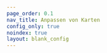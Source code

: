 ```yaml
---
page_order: 0.1
nav_title: Anpassen von Karten
config_only: true
noindex: true
layout: blank_config
---
```

